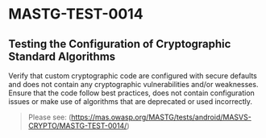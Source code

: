 #  MASTG-TEST-0014

## Testing the Configuration of Cryptographic Standard Algorithms

Verify that custom cryptographic code are configured with secure defaults and does not contain any cryptographic vulnerabilities and/or weaknesses. Ensure that the code follow best practices, does not contain configuration issues or make use of algorithms that are deprecated or used incorrectly.

> Please see: (https://mas.owasp.org/MASTG/tests/android/MASVS-CRYPTO/MASTG-TEST-0014/)